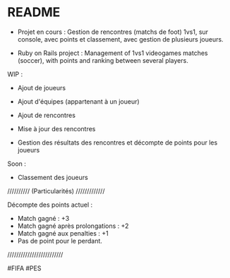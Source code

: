 # README

- Projet en cours : Gestion de rencontres (matchs de foot) 1vs1, sur console, avec points et classement, avec gestion de plusieurs joueurs.

- Ruby on Rails project : Management of 1vs1 videogames matches (soccer), with points and ranking between several players.

WIP :

- Ajout de joueurs
- Ajout d'équipes (appartenant à un joueur)

- Ajout de rencontres
- Mise à jour des rencontres

- Gestion des résultats des rencontres et décompte de points pour les joueurs  

Soon :

- Classement des joueurs

////////// (Particularités) /////////////

Décompte des points actuel :
  - Match gagné : +3
  - Match gagné après prolongations : +2
  - Match gagné aux penalties : +1
  - Pas de point pour le perdant.


/////////////////////////

 #FIFA #PES
